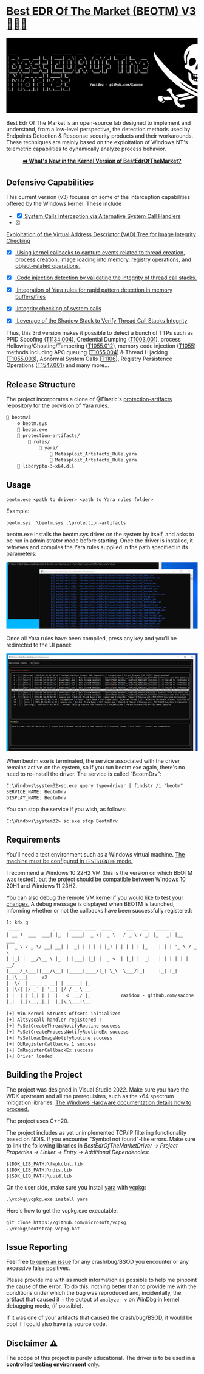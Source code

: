 
# <a href="https://xacone.github.io/BestEdrOfTheMarketV3.html"> Best EDR Of The Market (BEOTM) V3 🐲🏴‍☠️ </a>

<img src="Assets/beotm_banner.png">

Best Edr Of The Market is an open-source lab designed to implement and understand, from a low-level perspective, the detection methods used by Endpoints Detection & Response security products and their workarounds. These techniques are mainly based on the exploitation of Windows NT's telemetric capabilities to dynamically analyze process behavior.

<div align="center">
<u><b><a href="https://xacone.github.io/BestEdrOfTheMarketV3.html">➡️​ What's New in the Kernel Version of BestEdrOfTheMarket? </a></b></u>
</div>

<h2>Defensive Capabilities</h2>
This current version (v3) focuses on some of the interception capabilities offered by the Windows kernel. These include

- [x] <a href="https://xacone.github.io/BestEdrOfTheMarketV3.html#4"> System Calls Interception via Alternative System Call Handlers  </a><br>
- [x] <a href="https://xacone.github.io/BestEdrOfTheMarketV3.html#3"> 
Exploitation of the Virtual Address Descriptor (VAD) Tree for Image Integrity Checking  </a><br>
- [x] <a href="https://xacone.github.io/BestEdrOfTheMarketV3.html#2"> Using kernel callbacks to capture events related to thread creation, process creation, image loading into memory, registry operations, and object-related operations. </a><br>
- [x] <a href="https://xacone.github.io/BestEdrOfTheMarketV3.html#5"> Code injection detection by validating the integrity of thread call stacks. </a><br>
- [x] <a href="https://xacone.github.io/BestEdrOfTheMarketV3.html#4"> Integration of Yara rules for rapid pattern detection in memory buffers/files </a><br>
- [x] <a href="https://xacone.github.io/BestEdrOfTheMarketV3.html#4"> Integrity checking of system calls </a><br>
- [x] <a href="https://xacone.github.io/BestEdrOfTheMarketV3.html#6"> Leverage of the Shadow Stack to Verify Thread Call Stacks Integrity </a><br>


Thus, this 3rd version makes it possible to detect a bunch of TTPs such as PPID Spoofing (<a href="https://attack.mitre.org/techniques/T1134/004/">T1134.004</a>), Credential Dumping (<a href="https://attack.mitre.org/techniques/T1003/001/">T1003.001</a>), process Hollowing/Ghosting/Tampering (<a href="https://attack.mitre.org/techniques/T1055/012/">T1055.012</a>), memory code injection (<a href="https://attack.mitre.org/techniques/T1055/">T1055</a>) methods including APC queuing (<a href="https://attack.mitre.org/techniques/T1055/004/">T1055.004</a>) & Thread Hijacking (<a href="https://attack.mitre.org/techniques/T1055/003/">T1055.003</a>), Abnormal System Calls (<a href="https://attack.mitre.org/techniques/T1106/">T1106</a>), Registry Persistence Operations (<a href="https://attack.mitre.org/techniques/T1547/001/">T1547.001</a>) and many more...

<h2>Release Structure</h2>

The project incorporates a clone of @Elastic's <a href="">protection-artifacts</a> repository for the provision of Yara rules. 

```
📁 beotmv3
    ⚙️ beotm.sys
    📄 beotm.exe
    📁 protection-artifacts/
        📁 rules/
            📁 yara/
                📄 Metasploit_Artefacts_Rule.yara
                📄 Metasploit_Artefacts_Rule.yara
    📄 libcrypto-3-x64.dll
```

<h2>Usage</h2>

```
beotm.exe <path to driver> <path to Yara rules folder>
```

Example:
```
beotm.sys .\beotm.sys .\protection-artifacts
```
beotm.exe installs the beotm.sys driver on the system by itself, and asks to be run in administrator mode before starting. Once the driver is installed, it retrieves and compiles the Yara rules supplied in the path specified in its parameters:

![Yara Rules Compiling](Assets/beotm_yara_rules_compiling.png)

Once all Yara rules have been compiled, press any key and you'll be redirected to the UI panel:

![BEOTM Ui](Assets/beotm_simple_ui_panel.png)

When beotm.exe is terminated, the service associated with the driver remains active on the system, so if you run beotm.exe again, there's no need to re-install the driver. The service is called “BeotmDrv”:

```
C:\Windows\system32>sc.exe query type=driver | findstr /i "beotm"
SERVICE_NAME: BeotmDrv
DISPLAY_NAME: BeotmDrv
```
You can stop the service if you wish, as follows:
```
C:\Windows\system32> sc.exe stop BeotmDrv 
```

<h2>Requirements</h2>

You'll need a test environment such as a Windows virtual machine. <a href="https://learn.microsoft.com/en-us/windows-hardware/drivers/install/the-testsigning-boot-configuration-option#enable-or-disable-use-of-test-signed-code">The machine must be configured in ``TESTSIGNING`` mode.</a>

I recommend a Windows 10 22H2 VM (this is the version on which BEOTM was tested), but the project should be compatible between Windows 10 20H1 and Windows 11 23H2.

<a href="https://www.apriorit.com/dev-blog/kernel-driver-debugging-with-windbg">You can also debug the remote VM kernel if you would like to test your changes.</a> A debug message is displayed when BEOTM is launched, informing whether or not the callbacks have been successfully registered:

```
1: kd> g
 ____            _     _____ ____  ____     ___   __   _____ _          
| __ )  ___  ___| |_  | ____|  _ \|  _ \   / _ \ / _| |_   _| |__   ___ 
|  _ \ / _ \/ __| __| |  _| | | | | |_) | | | | | |_    | | | '_ \ / _ \
| |_) |  __/\__ \ |_  | |___| |_| |  _ <  | |_| |  _|   | | | | | |  __/
|____/_\___||___/\__| |_____|____/|_| \_\  \___/|_|     |_| |_| |_|\___|     v3
|  \/  | __ _ _ __| | _____| |_                                         
| |\/| |/ _` | '__| |/ / _ \ __|                                        
| |  | | (_| | |  |   <  __/ |_           Yazidou - github.com/Xacone  
|_|  |_|\__,_|_|  |_|\_\___|\__|                                        

[+] Win Kernel Structs offsets initialized
[+] Altsyscall handler registered !
[+] PsSetCreateThreadNotifyRoutine success
[+] PsSetCreateProcessNotifyRoutineEx success
[+] PsSetLoadImageNotifyRoutine success
[+] ObRegisterCallbacks 1 success
[+] CmRegisterCallbackEx success
[+] Driver loaded
```

<h2>Building the Project</h2>

The project was designed in Visual Studio 2022. Make sure you have the WDK upstream and all the prerequisites, such as the x64 spectrum mitigation libraries. <a href="https://learn.microsoft.com/en-us/windows-hardware/drivers/download-the-wdk">The Windows Hardware documentation details how to proceed.</a>

The project uses C++20.

The project includes as yet unimplemented TCP/IP filtering functionality based on NDIS. If you encounter "Symbol not found"-like errors. Make sure to link the following libraries in <i>BestEdrOfTheMarketDriver -> Project Properties -> Linker -> Entry -> Additional Dependencies</i>:

```
$(DDK_LIB_PATH)\fwpkclnt.lib
$(DDK_LIB_PATH)\ndis.lib
$(SDK_LIB_PATH)\uuid.lib
```

On the user side, make sure you install <a href="https://vcpkg.link/ports/yara">yara</a> with <a href="https://github.com/microsoft/vcpkg">vcpkg</a>:

```
.\vcpkg\vcpkg.exe install yara
```

Here's how to get the vcpkg.exe executable:
```
git clone https://github.com/microsoft/vcpkg
.\vcpkg\bootstrap-vcpkg.bat
```

<h2>Issue Reporting</h2>

Feel free <a href="https://github.com/Xacone/BestEdrOfTheMarket/issues">to open an issue</a> for any crash/bug/BSOD you encounter or any excessive false positives.

Please provide me with as much information as possible to help me pinpoint the cause of the error. To do this, nothing better than to provide me with the conditions under which the bug was reproduced and, incidentally, the artifact that caused it + the output of `analyze -v` on WinDbg in kernel debugging mode, (if possible).

If it was one of your artifacts that caused the crash/bug/BSOD, it would be cool if I could also have its source code. 

<h2>Disclaimer ⚠️</h2>

The scope of this project is purely educational. The driver is to be used in a **controlled testing environment** only.
